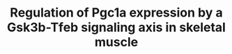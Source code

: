 ---
annotations:
- id: PW:0001355
  parent: regulatory pathway
  type: Pathway Ontology
  value: peroxisome proliferator-activated receptor signaling pathway
- id: CL:0008002
  parent: native cell
  type: Cell Type Ontology
  value: skeletal muscle fiber
authors:
- DeSl
- AlexanderPico
description: In (skeletal) muscle cells, PGC-1 signaling controls mitochondrial biogenesis
  and oxidative substrate metabolism. PGC-1 signaling disturbance in skeletal muscle
  is linked to several chronic diseases. This pathway depicts the mechanism in which
  inhibition of GSK-3β increases Pgc-1α abundance, through dephosphorylation of Tfeb
  [https://doi.org/10.1016/j.bbamcr.2019.118610 Theeuwes et al, 2019]. This reaction
  allows Tfeb to translocate to the nucleus, where it stimulates the transcription
  of the PPARGC1A gene to the Pgc-1α protein. Phosphorylation of Tfeb leads to binding
  with members of the 14-3-3 protein family, which disables transport into the nucleus.
  If the dephosphorylation of Tfeb through Gsk-3β is a direct or indirect reaction
  is as of yet unknown.
last-edited: 2019-12-29
organisms:
- Mus musculus
redirect_from:
- /index.php/Pathway:WP4763
- /instance/WP4763
- /instance/WP4763_r108519
revision: r108519
schema-jsonld:
- '@context': https://schema.org/
  '@id': https://wikipathways.github.io/pathways/WP4763.html
  '@type': Dataset
  creator:
    '@type': Organization
    name: WikiPathways
  description: In (skeletal) muscle cells, PGC-1 signaling controls mitochondrial
    biogenesis and oxidative substrate metabolism. PGC-1 signaling disturbance in
    skeletal muscle is linked to several chronic diseases. This pathway depicts the
    mechanism in which inhibition of GSK-3β increases Pgc-1α abundance, through dephosphorylation
    of Tfeb [https://doi.org/10.1016/j.bbamcr.2019.118610 Theeuwes et al, 2019]. This
    reaction allows Tfeb to translocate to the nucleus, where it stimulates the transcription
    of the PPARGC1A gene to the Pgc-1α protein. Phosphorylation of Tfeb leads to binding
    with members of the 14-3-3 protein family, which disables transport into the nucleus.
    If the dephosphorylation of Tfeb through Gsk-3β is a direct or indirect reaction
    is as of yet unknown.
  keywords:
  - 14-3-3 protein family
  - CHIR99021
  - Gsk-3β
  - PPARGC1A promotor
  - Pgc-1α
  - Tfeb
  license: CC0
  name: Regulation of Pgc1a expression by a Gsk3b-Tfeb signaling axis in skeletal
    muscle
seo: CreativeWork
title: Regulation of Pgc1a expression by a Gsk3b-Tfeb signaling axis in skeletal muscle
wpid: WP4763
---